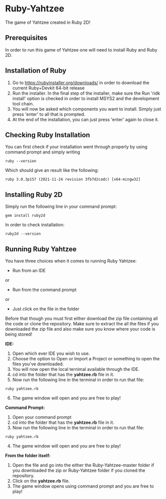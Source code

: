 # Ruby-Yahtzee
The game of Yahtzee created in Ruby 2D!
## Prerequisites 
In order to run this game of Yahtzee one will need to install Ruby and Ruby 2D.
## Installation of Ruby 
1. Go to https://rubyinstaller.org/downloads/ in order to download the current Ruby+Devkit 64-bit release 
2. Run the installer. In the final step of the installer, make sure the Run 'ridk install' option is checked in order to install MSYS2 and the development tool chain.
3. You will now be asked which components you want to install. Simply just press 'enter' to all that is prompted. 
4. At the end of the installation, you can just press 'enter' again to close it.
## Checking Ruby Installation 
You can first check if your installation went through properly by using command prompt and simply writing
````
ruby --version
````  
Which should give an result like the following:
````
ruby 3.0.3p157 (2021-11-24 revision 3fb7d2cadc) [x64-mingw32]
````
## Installing Ruby 2D
Simply run the following line in your command prompt: 
````
gem install ruby2d
```` 
In order to check installation:
````
ruby2d --version
````
## Running Ruby Yahtzee
You have three choices when it comes to running Ruby Yahtzee:
* Run from an IDE 

or 
* Run from the command prompt 

or 
* Just click on the file in the folder 

Before that though you must first either download the zip file containing all the code or clone the repository. 
Make sure to extract the all the files if you downloaded the zip file and also make sure you know where your code is being stored! 

__IDE:__
1. Open which ever IDE you wish to use. 
2. Choose the option to Open or Import a Project or something to open the files you've downloaded.
3. You will now open the local ternimal available through the IDE. 
4. cd into the folder that has the __yahtzee.rb__ file in it.
5. Now run the following line in the terminal in order to run that file: 
````
ruby yahtzee.rb
````
6. The game window will open and you are free to play!

__Command Prompt:__
1. Open your command prompt
2. cd into the folder that has the __yahtzee.rb__ file in it.
3. Now run the following line in the terminal in order to run that file: 
````
ruby yahtzee.rb
````
4. The game window will open and you are free to play!

__From the folder itself:__
1. Open the file and go into the either the Ruby-Yahtzee-master folder if you downloaded the zip or Ruby-Yahtzee folder if you cloned the repository.
2. Click on the __yahtzee.rb__ file. 
3. The game window opens using command prompt and you are free to play! 
